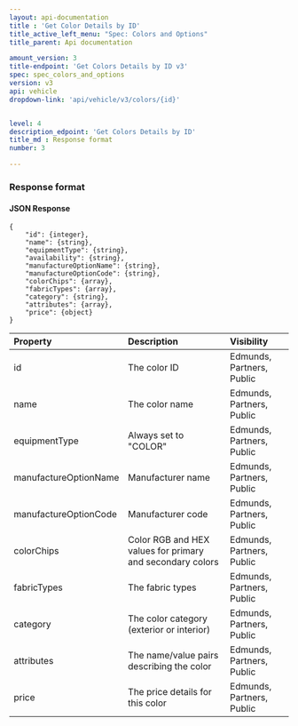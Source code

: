 ```yaml
---
layout: api-documentation
title : 'Get Color Details by ID'
title_active_left_menu: "Spec: Colors and Options"
title_parent: Api documentation

amount_version: 3
title-endpoint: 'Get Colors Details by ID v3'
spec: spec_colors_and_options
version: v3
api: vehicle
dropdown-link: 'api/vehicle/v3/colors/{id}'


level: 4
description_edpoint: 'Get Colors Details by ID'
title_md : Response format
number: 3

---
```


### Response format

#### JSON Response

	{
		"id": {integer},
		"name": {string},
		"equipmentType": {string},
		"availability": {string},
		"manufactureOptionName": {string},
		"manufactureOptionCode": {string},
		"colorChips": {array},
		"fabricTypes": {array},
		"category": {string},
		"attributes": {array},
	    "price": {object}
    }

| Property      | Description                         					| Visibility                |
|:--------------|:------------------------------------------------------|:------------------------- |
| id		    			| The color ID								| Edmunds, Partners, Public |
| name		    			| The color name							| Edmunds, Partners, Public |
| equipmentType 			| Always set to "COLOR"						| Edmunds, Partners, Public |
| manufactureOptionName		| Manufacturer name							| Edmunds, Partners, Public |
| manufactureOptionCode		| Manufacturer code							| Edmunds, Partners, Public |
| colorChips	    		| Color RGB and HEX values for primary and secondary colors | Edmunds, Partners, Public |
| fabricTypes	    		| The fabric types      					| Edmunds, Partners, Public |
| category	    			| The color category (exterior or interior)	| Edmunds, Partners, Public |
| attributes    		    | The name/value pairs describing the color | Edmunds, Partners, Public |
| price 	    		    | The price details for this color  		| Edmunds, Partners, Public |

